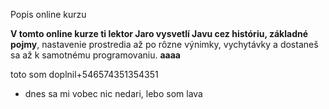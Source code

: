 Popis online kurzu


**V tomto online kurze ti lektor Jaro vysvetlí Javu cez históriu, základné pojmy**, nastavenie prostredia až po rôzne výnimky, vychytávky a dostaneš sa až k samotnému programovaniu.
**aaaa**
 

toto som doplnil+546574351354351 
* dnes sa mi vobec nic nedari, lebo som lava
